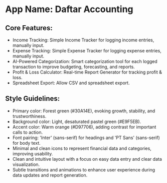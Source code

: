 # **App Name**: Daftar Accounting

## Core Features:

- Income Tracking: Simple Income Tracker for logging income entries, manually input.
- Expense Tracking: Simple Expense Tracker for logging expense entries, manually input.
- AI-Powered Categorization: Smart categorization tool for each logged transaction to improve budgeting, forecasting, and reports.
- Profit & Loss Calculator: Real-time Report Generator for tracking profit & loss.
- Spreadsheet Export: Allow CSV and spreadsheet export.

## Style Guidelines:

- Primary color: Forest green (#30A14E), evoking growth, stability, and trustworthiness.
- Background color: Light, desaturated pastel green (#E9F5EB).
- Accent color: Warm orange (#D97706), adding contrast for important calls to action.
- Font pairing: 'Inter' (sans-serif) for headings and 'PT Sans' (sans-serif) for body text.
- Minimal and clean icons to represent financial data and categories, improving usability.
- Clean and intuitive layout with a focus on easy data entry and clear data visualization.
- Subtle transitions and animations to enhance user experience during data updates and report generation.